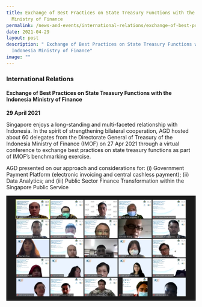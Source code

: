 ```yaml
---
title: Exchange of Best Practices on State Treasury Functions with the Indonesia
  Ministry of Finance
permalink: /news-and-events/international-relations/exchange-of-best-practices/
date: 2021-04-29
layout: post
description: " Exchange of Best Practices on State Treasury Functions with the
  Indonesia Ministry of Finance"
image: ""
---
```


### International Relations

#### Exchange of Best Practices on State Treasury Functions with the Indonesia Ministry of Finance

**29 April 2021**

Singapore enjoys a long-standing and multi-faceted relationship with Indonesia. In the spirit of strengthening bilateral cooperation, AGD hosted about 60 delegates from the Directorate General of Treasury of the Indonesia Ministry of Finance (IMOF) on 27 Apr 2021 through a virtual conference to exchange best practices on state treasury functions as part of IMOF’s benchmarking exercise.  
  
AGD presented on our approach and considerations for: (i) Government Payment Platform (electronic invoicing and central cashless payment); (ii) Data Analytics; and (iii) Public Sector Finance Transformation within the Singapore Public Service

![IR Best Practices](/images/News%20and%20Events/International%20Relations/IR-Best_Practices.png)